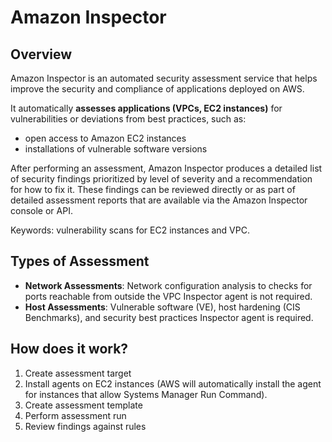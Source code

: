 # Amazon Inspector

## Overview

Amazon Inspector is an automated security assessment service that helps improve the security and compliance of applications deployed on AWS.

It automatically **assesses applications (VPCs, EC2 instances)** for vulnerabilities or deviations from best practices, such as:
- open access to Amazon EC2 instances
- installations of vulnerable software versions

After performing an assessment, Amazon Inspector produces a detailed list of security findings prioritized by level of severity and a recommendation for how to fix it. These findings can be reviewed directly or as part of detailed assessment reports that are available via the Amazon Inspector console or API.

Keywords: vulnerability scans for EC2 instances and VPC.


## Types of Assessment

- **Network Assessments**: Network configuration analysis to checks for ports reachable from outside the VPC
Inspector agent is not required.
- **Host Assessments**: Vulnerable software (VE), host hardening (CIS Benchmarks), and security best practices
Inspector agent is required.


## How does it work?

1. Create assessment target
1. Install agents on EC2 instances (AWS will automatically install the agent for instances that allow Systems
Manager Run Command).
1. Create assessment template
1. Perform assessment run
1. Review findings against rules
